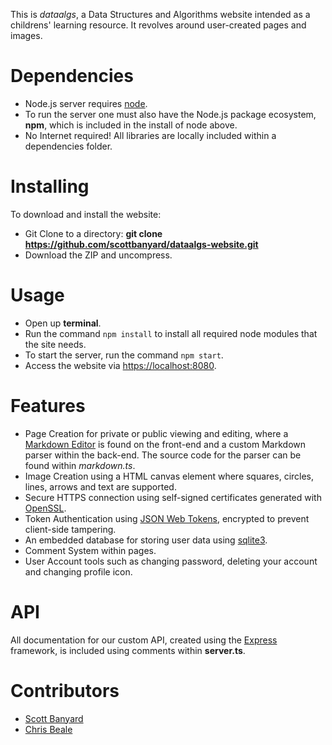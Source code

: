 This is *dataalgs*, a Data Structures and Algorithms website intended as a childrens' learning resource. It revolves around user-created pages and images.

# Dependencies

- Node.js server requires [node](https://nodejs.org/en/download/). 
- To run the server one must also have the Node.js package ecosystem, **npm**, which is included in the install of node above.
- No Internet required! All libraries are locally included within a dependencies folder.

# Installing

To download and install the website:

* Git Clone to a directory: **git clone https://github.com/scottbanyard/dataalgs-website.git**
* Download the ZIP and uncompress.

# Usage

- Open up **terminal**.
- Run the command `npm install` to install all required node modules that the site needs.
- To start the server, run the command `npm start`.
- Access the website via <a href="https://localhost:8080">https://localhost:8080</a>.

# Features

 - Page Creation for private or public viewing and editing, where a <a href="https://github.com/inacho/bootstrap-markdown-editorMarkdown">Markdown Editor</a> is found on the front-end and a custom Markdown parser within the back-end. The source code for the parser can be found within *markdown.ts*.
 - Image Creation using a HTML canvas element where squares, circles, lines, arrows and text are supported.
 - Secure HTTPS connection using self-signed certificates generated with <a href="https://www.openssl.org/">OpenSSL</a>.
 - Token Authentication using <a href="https://github.com/auth0/node-jsonwebtoken">JSON Web Tokens</a>, encrypted to prevent client-side tampering.
 - An embedded database for storing user data using <a href="https://github.com/mapbox/node-sqlite3">sqlite3</a>.  
 - Comment System within pages.
 - User Account tools such as changing password, deleting your account and changing profile icon.

# API

All documentation for our custom API, created using the <a href="https://expressjs.com/">Express</a> framework, is included using comments within **server.ts**.

# Contributors

* [Scott Banyard](https://github.com/scottbanyard)
* [Chris Beale](https://github.com/factorem)
